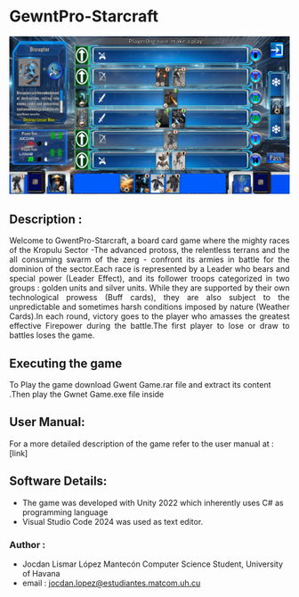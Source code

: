 # GewntPro-Starcraft

![Gameplay](Showcase.png "Game Showcase")

## Description : 
<div align="justify">
Welcome to GwentPro-Starcraft, a board card game where the mighty races of  the Kropulu Sector  -The advanced protoss, the relentless terrans and the all consuming swarm of the zerg - confront its armies in battle for the dominion of the sector.Each race is represented by a Leader who bears and special power (Leader Effect), and its follower troops categorized in two groups : golden units and silver units.
While they are supported by their own technological prowess (Buff cards), they are also subject to the unpredictable and sometimes harsh conditions imposed by nature (Weather Cards).In each round, victory goes to the player who amasses the greatest effective Firepower during the battle.The first player to lose or draw to battles loses the game.
</div>

## Executing the game 
To Play the game download Gwent Game.rar file and extract its content .Then play the Gwnet Game.exe file inside

## User Manual:
For a more detailed description of the game refer to the user manual at : [link]

## Software Details: 
* The game was developed with Unity 2022 which inherently uses C# as programming language
* Visual Studio Code 2024 was used  as text editor.

### Author : 
* Jocdan Lismar López Mantecón
Computer Science Student, University of Havana
* email : jocdan.lopez@estudiantes.matcom.uh.cu
